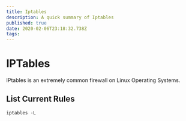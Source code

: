 ```yaml
---
title: Iptables
description: A quick summary of Iptables
published: true
date: 2020-02-06T23:18:32.738Z
tags: 
---
```


# IPTables

IPtables is an extremely common firewall on Linux Operating Systems.

## List Current Rules
```
iptables -L
```